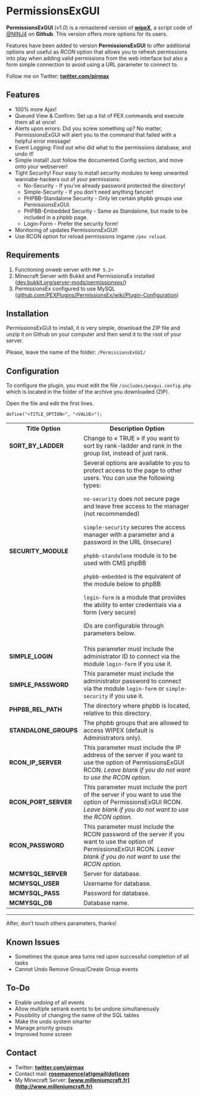 PermissionsExGUI
======

**PermissionsExGUI** (<em>v1.0</em>) is a remastered version of **[wipeX](http://github.com/NINJ4/wipeX)**, a script code of [@NINJ4](https://github.com/NINJ4) on **Github**. This version offers more options for its users.

Features have been added to version **PermissionsExGUI** to offer additional options and useful as _RCON_ option that allows you to refresh permissions into play when adding valid permissions from the web interface but also a form simple connection to avoid using a URL parameter to connect to.

Follow me on Twitter: **[twitter.com/pirmax](http://twitter.com/pirmax)**

Features
--------

* 100% more Ajax!
* Queued View & Confirm: Set up a list of PEX commands and execute them all at once!
* Alerts upon errors: Did you screw something up? No matter, PermissionsExGUI will alert you to the command that failed with a helpful error message!
* Event Logging: Find out who did what to the permissions database, and undo it!
* Simple install! Just follow the documented Config section, and move onto your webserver!
* Tight Security! Four easy to install security modules to keep unwanted wannabe-hackers out of your permissions:
    - No-Security - If you've already password protected the directory!
    - Simple-Security - If you don't need anything fancier!
    - PHPBB-Standalone Security - Only let certain phpbb groups use PermissionsExGUI.
    - PHPBB-Embedded Security - Same as Standalone, but made to be included in a phpbb page.
    - Login-Form - Prefer the security form!
* Monitoring of updates PermissionsExGUI!
* Use RCON option for reload permissions ingame `/pex reload`.

Requirements
------------

1. Functioning onweb server with `PHP 5.2+`
2. Minecraft Server with Bukkit and PermissionsEx installed ([dev.bukkit.org/server-mods/permissionsex/](http://dev.bukkit.org/server-mods/permissionsex/))
3. PermissionsEx configured to use MySQL ([github.com/PEXPlugins/PermissionsEx/wiki/Plugin-Configuration](http://github.com/PEXPlugins/PermissionsEx/wiki/Plugin-Configuration#wiki-mysql-backend-configuration))

Installation
------------

PermissionsExGUI to install, it is very simple, download the ZIP file and unzip it on Github on your computer and then send it to the root of your server.

Please, leave the name of the folder: `/PermissionsExGUI/`

Configuration
-------------

To configure the plugin, you must edit the file `/includes/pexgui.config.php` which is located in the folder of the archive you downloaded (ZIP).

Open the file and edit the first lines.

```
define("<TITLE_OPTION>", "<VALUE>");
```

<table width="100%">
<tr>
<th>Title Option</th>
<th>Description Option</th>
</tr>
<tr>
<td><b>SORT_BY_LADDER</td>
<td>Change to &#171; TRUE &#187; if you want to sort by rank-ladder and rank in the group list, instead of just rank.</td>
</tr>
<tr>
<td><b>SECURITY_MODULE</td>
<td>Several options are available to you to protect access to the page to other users. You can use the following types:

<code>no-security</code> does not secure page and leave free access to the manager (not recommended)

<code>simple-security</code> secures the access manager with a parameter and a password in the URL (insecure)

<code>phpbb-standalone</code> module is to be used with CMS phpBB

<code>phpbb-embedded</code> is the equivalent of the module below to phpBB

<code>login-form</code> is a module that provides the ability to enter credentials via a form (very secure)

IDs are configurable through parameters below.</td>
</tr>
<tr>
<td><b>SIMPLE_LOGIN</b></td>
<td>This parameter must include the administrator ID to connect via the module <code>login-form</code> if you use it.</td>
</tr>
<tr>
<td><b>SIMPLE_PASSWORD</b></td>
<td>This parameter must include the administrator password to connect via the module <code>login-form</code> or <code>simple-security</code> if you use it.</td>
</tr>
<tr>
<td><b>PHPBB_REL_PATH</b></td>
<td>The directory where phpbb is located, relative to this directory.</td>
</tr>
<tr>
<td><b>STANDALONE_GROUPS</b></td>
<td>The phpbb groups that are allowed to access WIPEX (default is Administrators only).</td>
</tr>
<tr>
<td><b>RCON_IP_SERVER</b></td>
<td>This parameter must include the IP address of the server if you want to use the option of PermissionsExGUI RCON. <em>Leave blank if you do not want to use the RCON option.</em></td>
</tr>
<tr>
<td><b>RCON_PORT_SERVER</b></td>
<td>This parameter must include the port of the server if you want to use the option of PermissionsExGUI RCON. <em>Leave blank if you do not want to use the RCON option.</em></td>
</tr>
<tr>
<td><b>RCON_PASSWORD</b></td>
<td>This parameter must include the RCON password of the server if you want to use the option of PermissionsExGUI RCON. <em>Leave blank if you do not want to use the RCON option.</em></td>
</tr>
<tr>
<td><b>MCMYSQL_SERVER</b></td>
<td>Server for database.</td>
</tr>
<tr>
<td><b>MCMYSQL_USER</b></td>
<td>Username for database.</td>
</tr>
<tr>
<td><b>MCMYSQL_PASS</b></td>
<td>Password for database.</td>
</tr>
<tr>
<td><b>MCMYSQL_DB</b></td>
<td>Database  name.</td>
</tr>
</table>

--------

After, don't touch others parameters, thanks!

Known Issues
------------
* Sometimes the queue area turns red upon successful completion of all tasks
* Cannot Undo Remove Group/Create Group events

To-Do
-----
* Enable undoing of all events
* Allow multiple setrank events to be undone simultaneously
* Possibility of changing the name of the SQL tables
* Make the undo system smarter
* Manage priority groups
* Improved home screen


Contact
------------

* Twitter: **[twitter.com/pirmax](http://twitter.com/pirmax)**
* Contact mail: **[rosemaxence(at)gmail(dot)com](mailto:rosemaxence@gmail.com)**
* My Minecraft Server: **[www.milleniumcraft.fr](http://www.milleniumcraft.fr)**